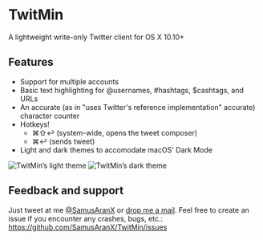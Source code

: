 # TwitMin
A lightweight write-only Twitter client for OS X 10.10+

## Features
* Support for multiple accounts
* Basic text highlighting for @usernames, #hashtags, $cashtags, and URLs
* An accurate (as in "uses Twitter's reference implementation" accurate) character counter
* Hotkeys!
	* ⌘⇧↩︎ (system-wide, opens the tweet composer)
	* ⌘↩︎ (sends tweet)
* Light and dark themes to accomodate macOS' Dark Mode

![TwitMin’s light theme](https://apps.peterwunder.de/twitmin/twitmin_light.png)
![TwitMin’s dark theme](https://apps.peterwunder.de/twitmin/twitmin_dark.png)

## Feedback and support
Just tweet at me [@SamusAranX](https://twitter.com/SamusAranX) or [drop me a mail](mailto:hallo@peterwunder.de).
Feel free to create an issue if you encounter any crashes, bugs, etc.: https://github.com/SamusAranX/TwitMin/issues
